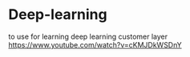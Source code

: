 # Deep-learning
to use for learning deep learning
customer layer
https://www.youtube.com/watch?v=cKMJDkWSDnY
